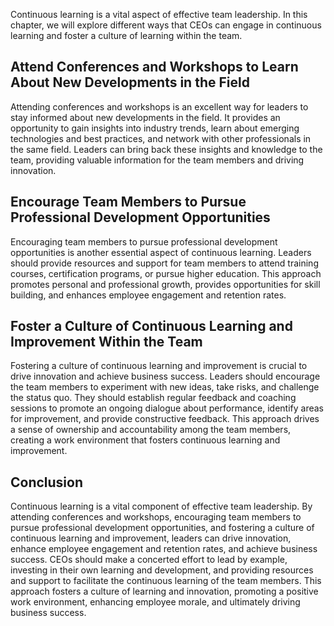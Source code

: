 

Continuous learning is a vital aspect of effective team leadership. In this chapter, we will explore different ways that CEOs can engage in continuous learning and foster a culture of learning within the team.

## Attend Conferences and Workshops to Learn About New Developments in the Field

Attending conferences and workshops is an excellent way for leaders to stay informed about new developments in the field. It provides an opportunity to gain insights into industry trends, learn about emerging technologies and best practices, and network with other professionals in the same field. Leaders can bring back these insights and knowledge to the team, providing valuable information for the team members and driving innovation.

## Encourage Team Members to Pursue Professional Development Opportunities

Encouraging team members to pursue professional development opportunities is another essential aspect of continuous learning. Leaders should provide resources and support for team members to attend training courses, certification programs, or pursue higher education. This approach promotes personal and professional growth, provides opportunities for skill building, and enhances employee engagement and retention rates.

## Foster a Culture of Continuous Learning and Improvement Within the Team

Fostering a culture of continuous learning and improvement is crucial to drive innovation and achieve business success. Leaders should encourage the team members to experiment with new ideas, take risks, and challenge the status quo. They should establish regular feedback and coaching sessions to promote an ongoing dialogue about performance, identify areas for improvement, and provide constructive feedback. This approach drives a sense of ownership and accountability among the team members, creating a work environment that fosters continuous learning and improvement.

## Conclusion

Continuous learning is a vital component of effective team leadership. By attending conferences and workshops, encouraging team members to pursue professional development opportunities, and fostering a culture of continuous learning and improvement, leaders can drive innovation, enhance employee engagement and retention rates, and achieve business success. CEOs should make a concerted effort to lead by example, investing in their own learning and development, and providing resources and support to facilitate the continuous learning of the team members. This approach fosters a culture of learning and innovation, promoting a positive work environment, enhancing employee morale, and ultimately driving business success.
